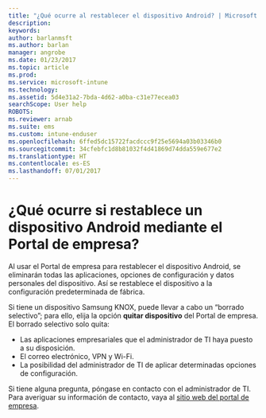 ```yaml
---
title: "¿Qué ocurre al restablecer el dispositivo Android? | Microsoft Docs"
description: 
keywords: 
author: barlanmsft
ms.author: barlan
manager: angrobe
ms.date: 01/23/2017
ms.topic: article
ms.prod: 
ms.service: microsoft-intune
ms.technology: 
ms.assetid: 5d4e31a2-7bda-4d62-a0ba-c31e77ecea03
searchScope: User help
ROBOTS: 
ms.reviewer: arnab
ms.suite: ems
ms.custom: intune-enduser
ms.openlocfilehash: 6ffed5dc15722facdccc9f25e5694a03b03346b0
ms.sourcegitcommit: 34cfebfc1d8b81032f4d41869d74dda559e677e2
ms.translationtype: HT
ms.contentlocale: es-ES
ms.lasthandoff: 07/01/2017
---
```

# <a name="what-happens-if-you-reset-your-android-device-using-the-company-portal"></a>¿Qué ocurre si restablece un dispositivo Android mediante el Portal de empresa?

Al usar el Portal de empresa para restablecer el dispositivo Android, se eliminarán todas las aplicaciones, opciones de configuración y datos personales del dispositivo. Así se restablece el dispositivo a la configuración predeterminada de fábrica.

Si tiene un dispositivo Samsung KNOX, puede llevar a cabo un “borrado selectivo”; para ello, elija la opción **quitar dispositivo** del Portal de empresa. El borrado selectivo solo quita:

- Las aplicaciones empresariales que el administrador de TI haya puesto a su disposición.
- El correo electrónico, VPN y Wi-Fi.
- La posibilidad del administrador de TI de aplicar determinadas opciones de configuración.

Si tiene alguna pregunta, póngase en contacto con el administrador de TI. Para averiguar su información de contacto, vaya al [sitio web del portal de empresa](http://portal.manage.microsoft.com).
